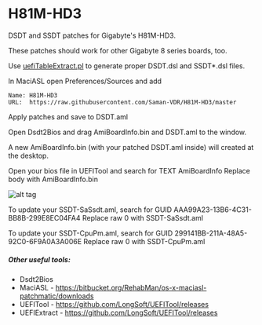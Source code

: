H81M-HD3
========

DSDT and SSDT patches for Gigabyte's H81M-HD3.

These patches should work for other Gigabyte 8 series boards, too.


Use [uefiTableExtract.pl](https://github.com/Saman-VDR/uefiTableExtract) to generate proper DSDT.dsl and SSDT*.dsl files.

In MaciASL open Preferences/Sources and add

    Name: H81M-HD3
    URL:  https://raw.githubusercontent.com/Saman-VDR/H81M-HD3/master

Apply patches and save to DSDT.aml


Open Dsdt2Bios and drag AmiBoardInfo.bin and DSDT.aml to the window.

A new AmiBoardInfo.bin (with your patched DSDT.aml inside) will created at the desktop.

Open your bios file in UEFITool and search for TEXT AmiBoardInfo
Replace body with AmiBoardInfo.bin 

![alt tag](https://cloud.githubusercontent.com/assets/3736530/11601050/eb48de5e-9ad0-11e5-9718-d4a353aff792.png)

To update your SSDT-SaSsdt.aml, search for GUID AAA99A23-13B6-4C31-BB8B-299E8EC04FA4
Replace raw 0 with SSDT-SaSsdt.aml

To update your SSDT-CpuPm.aml, search for GUID 299141BB-211A-48A5-92C0-6F9A0A3A006E
Replace raw 0 with SSDT-CpuPm.aml

##### Other useful tools:
* Dsdt2Bios
* MaciASL - https://bitbucket.org/RehabMan/os-x-maciasl-patchmatic/downloads
* UEFITool - https://github.com/LongSoft/UEFITool/releases
* UEFIExtract - https://github.com/LongSoft/UEFITool/releases

